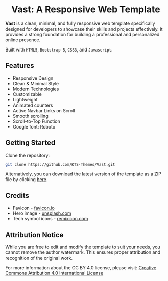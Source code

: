 <div align="center">
    <h1>Vast: A Responsive Web Template</h1>
</div>

**Vast** is a clean, minimal, and fully responsive web template specifically designed for developers to showcase their skills and projects effectively. It provides a strong foundation for building a professional and personalized online presence.

Built with `HTML5`, `Bootstrap 5`, `CSS3`, and `Javascript`.

## Features

* Responsive Design
* Clean & Minimal Style
* Modern Technologies
* Customizable
* Lightweight
* Animated counters
* Active Navbar Links on Scroll
* Smooth scrolling
* Scroll-to-Top Function
* Google font: Roboto

## Getting Started

Clone the repository:

```Bash
git clone https://github.com/KTS-Themes/Vast.git
```

Alternatively, you can download the latest version of the template as a ZIP file by clicking [here](https://github.com/KTS-Themes/Vast/archive/refs/heads/main.zip).

## Credits

* Favicon - [favicon.io](https://favicon.io/)
* Hero image - [unsplash.com](https://unsplash.com/)
* Tech symbol icons - [remixicon.com](https://remixicon.com/)

## Attribution Notice

While you are free to edit and modify the template to suit your needs, you cannot remove the author watermark. This ensures proper attribution and recognition of the original work.

For more information about the CC BY 4.0 license, please visit: [Creative Commons Attribution 4.0 International License](https://creativecommons.org/licenses/by/4.0/)
